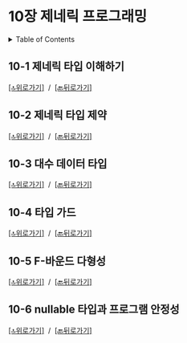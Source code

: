 # 10장 제네릭 프로그래밍

<details><summary>Table of Contents</summary>

-   10-1 제네릭 타입 이해하기 [:link:](#10-1-제네릭-타입-이해하기)
-   10-2 제네릭 타입 제약 [:link:](#10-2-제네릭-타입-제약)
-   10-3 대수 데이터 타입 [:link:](#10-3-대수-데이터-타입)
-   10-4 타입 가드 [:link:](#10-4-타입-가드)
-   10-5 F-바운드 다형성 [:link:](#10-5-f-바운드-다형성)
-   10-6 nullable 타입과 프로그램 안정성 [:link:](#10-6-nullable-타입과-프로그램-안정성)

</details>

## 10-1 제네릭 타입 이해하기

[[🔝위로가기]](#10장-제네릭-프로그래밍)&nbsp; / &nbsp;[[🔙뒤로가기]](https://github.com/alstn2468/DoIt_Typescript_Programming/blob/master/README.md)

## 10-2 제네릭 타입 제약

[[🔝위로가기]](#10장-제네릭-프로그래밍)&nbsp; / &nbsp;[[🔙뒤로가기]](https://github.com/alstn2468/DoIt_Typescript_Programming/blob/master/README.md)

## 10-3 대수 데이터 타입

[[🔝위로가기]](#10장-제네릭-프로그래밍)&nbsp; / &nbsp;[[🔙뒤로가기]](https://github.com/alstn2468/DoIt_Typescript_Programming/blob/master/README.md)

## 10-4 타입 가드

[[🔝위로가기]](#10장-제네릭-프로그래밍)&nbsp; / &nbsp;[[🔙뒤로가기]](https://github.com/alstn2468/DoIt_Typescript_Programming/blob/master/README.md)

## 10-5 F-바운드 다형성

[[🔝위로가기]](#10장-제네릭-프로그래밍)&nbsp; / &nbsp;[[🔙뒤로가기]](https://github.com/alstn2468/DoIt_Typescript_Programming/blob/master/README.md)

## 10-6 nullable 타입과 프로그램 안정성

[[🔝위로가기]](#10장-제네릭-프로그래밍)&nbsp; / &nbsp;[[🔙뒤로가기]](https://github.com/alstn2468/DoIt_Typescript_Programming/blob/master/README.md)
